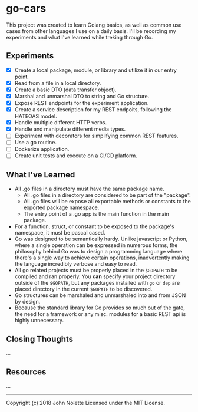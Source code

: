 # go-cars

This project was created to learn Golang basics, as well as common use cases from other languages I use on a daily basis. I'll be recording my experiments and what I've learned while treking through Go.

## Experiments

* [x] Create a local package, module, or library and utilize it in our entry point.
* [x] Read from a file in a local directory.
* [x] Create a basic DTO (data transfer object).
* [x] Marshal and unmarshal DTO to string and Go structure.
* [x] Expose REST endpoints for the experiment application.
* [x] Create a service description for my REST endpoits, following the HATEOAS model.
* [x] Handle multiple different HTTP verbs.
* [x] Handle and manipulate different media types.
* [ ] Experiment with decorators for simplifying common REST features.
* [ ] Use a go routine.
* [ ] Dockerize application.
* [ ] Create unit tests and execute on a CI/CD platform.

## What I've Learned

* All .go files in a directory must have the same package name.
  * All .go files in a directory are considered to be part of the "package".
  * All .go files will be expose all exportable methods or constants to the exported package namespace.
  * The entry point of a .go app is the main function in the main package.
* For a function, struct, or constant to be exposed to the package's namespace, it must be pascal cased.
* Go was designed to be semantically hardy. Unlike javascript or Python, where a single operation can be expressed in numerous forms, the philosophy behind Go was to design a programming language where there's a single way to achieve certain operations, inadvertently making the language incredibly verbose and easy to read.
* All go related projects must be properly placed in the `$GOPATH` to be compiled and ran properly. You **can** specify your project directory outside of the `$GOPATH`, but any packages installed with `go` or `dep` are placed directory in the current `$GOPATH` to be discovered.
* Go structures can be marshaled and unmarshaled into and from JSON by design.
* Because the standard library for Go provides so much out of the gate, the need for a framework or any misc. modules for a basic REST api is highly unnecessary.

## Closing Thoughts

...

## Resources

...

---

Copyright (c) 2018 John Nolette Licensed under the MIT License.
